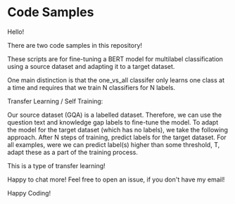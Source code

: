 # Code Samples

Hello!

There are two code samples in this repository! 

These scripts are for fine-tuning a BERT model for multilabel classification using a source dataset and adapting it to a target dataset. 

One main distinction is that the one_vs_all classifer only learns one class at a time and requires that we train N classifiers for N labels. 

Transfer Learning / Self Training: 

Our source dataset (GQA) is a labelled dataset. Therefore, we can use the question text and knowledge gap labels to fine-tune the model. To adapt the model for the target dataset (which has no labels), we take the following approach. After N steps of training, predict labels for the target dataset. For all examples, were we can predict label(s) higher than some threshold, T, adapt these as a part of the training process.  

This is a type of transfer learning!

Happy to chat more! Feel free to open an issue, if you don't have my email!

Happy Coding!
